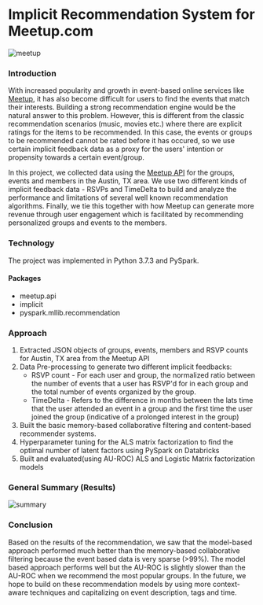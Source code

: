 # Implicit Recommendation System for Meetup.com 
![meetup](https://user-images.githubusercontent.com/44115595/72675526-0ccde600-3a4b-11ea-990f-7689736ddc16.PNG)

### Introduction
With increased popularity and growth in event-based online services like [Meetup](https://www.meetup.com/), it has also become difficult for users to find the events that match their interests. Building a strong recommendation engine would be the natural answer to this problem. However, this is different from the classic recommendation scenarios (music, movies etc.) where there are explicit ratings for the items to be recommended. In this case, the events or groups to be recommended cannot be rated before it has occured, so we use certain implicit feedback data as a proxy for the users' intention or propensity towards a certain event/group.

In this project, we collected data using the [Meetup API](https://www.meetup.com/meetup_api/) for the groups, events and members in the Austin, TX area. We use two different kinds of implicit feedback data - RSVPs and TimeDelta to build and analyze the performance and limitations of several well known recommendation algorithms. Finally, we tie this together with how Meetup can generate more revenue through user engagement which is facilitated by recommending personalized groups and events to the members. 

### Technology
The project was implemented in Python 3.7.3 and PySpark.

#### Packages
* meetup.api
* implicit
* pyspark.mllib.recommendation

### Approach
1. Extracted JSON objects of groups, events, members and RSVP counts for Austin, TX area from the Meetup API
2. Data Pre-processing to generate two different implicit feedbacks:
    * RSVP count - For each user and group, the normalized ratio between the number of events that a user has RSVP'd for in each group and the total number of events organized by the group.
    * TimeDelta - Refers to the difference in months between the lats time that the user attended an event in a group and the first time the user joined the group (indicative of a prolonged interest in the group)
3. Built the basic memory-based collaborative filtering and content-based recommender systems.
4. Hyperparameter tuning for the ALS matrix factorization to find the optimal number of latent factors using PySpark on Databricks
5. Built and evaluated(using AU-ROC) ALS and Logistic Matrix factorization models

### General Summary (Results)
![summary](https://user-images.githubusercontent.com/44115595/72679271-41559800-3a73-11ea-8a53-0b88101396db.PNG)

### Conclusion
Based on the results of the recommendation, we saw that the model-based approach performed much better than the memory-based collaborative filtering because the event based data is very sparse (>99%). The model based approach performs well but the AU-ROC is slightly slower than the AU-ROC when we recommend the most popular groups. In the future, we hope to build on these recommendation models by using more context-aware techniques and capitalizing on event description, tags and time.
